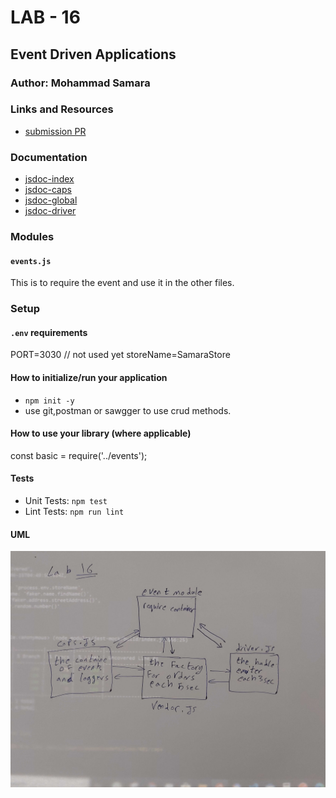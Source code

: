 # LAB - 16
<!-- ## Project: Project Name Here -->
## Event Driven Applications

### Author: Mohammad Samara

### Links and Resources

* [submission PR](https://github.com/mohammad-samara/caps/pull/1)
<!-- - [back-end server url](http://xyz.com) (when applicable) -->
<!-- * [front-end application]()  -->

### Documentation

* [jsdoc-index](out/caps/1.0.0/index.html)
* [jsdoc-caps](out/caps/1.0.0/caps.js.html)
* [jsdoc-global](out/caps/1.0.0/global.html)
* [jsdoc-driver](out/caps/1.0.0/driver.js.html)

<!-- * [swagger]()  -->

### Modules

#### `events.js`

This is to require the event and use it in the other files.

### Setup

#### `.env` requirements

PORT=3030 // not used yet
storeName=SamaraStore

#### How to initialize/run your application

* `npm init -y`
* use git,postman or sawgger to use crud methods.

#### How to use your library (where applicable)
<!-- * use const lib=require('lib') -->
const basic = require('../events');

#### Tests

* Unit Tests: `npm test`
* Lint Tests: `npm run lint`

<!-- Incomplete Tests: -->

#### UML

![UML Diagram](assets/whiteboardclass16.jpg)
